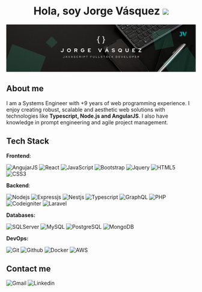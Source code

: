 <h1 align="center">Hola, soy Jorge Vásquez <img src="https://media.giphy.com/media/hvRJCLFzcasrR4ia7z/giphy.gif" width="35"></h1>
<img src="https://github.com/JorgeLuisV/JorgeLuisV/raw/main/assets/banner-github1.png">

## About me
I am a Systems Engineer with +9 years of web programming experience. I enjoy creating robust, scalable and aesthetic web solutions with technologies like **Typescript, Node.js and AngularJS**. I also have knowledge in prompt engineering and agile project management.

## Tech Stack

**Frontend**:

![AngujarJS](https://img.shields.io/badge/AngujarJS%20-%23f5f5f5.svg?style=for-the-badge&logo=angular&logoColor=dd1b16) ![React](https://img.shields.io/badge/React%20-%23f5f5f5.svg?style=for-the-badge&logo=react&logoColor=61DAFB) ![JavaScript](https://img.shields.io/badge/JavaScript%20-%23f5f5f5.svg?style=for-the-badge&logo=javascript&logoColor=F7DF1E) ![Bootstrap](https://img.shields.io/badge/Bootstrap%20-%23f5f5f5.svg?style=for-the-badge&logo=bootstrap&logoColor=7952B3) ![Jquery](https://img.shields.io/badge/Jquery%20-%23f5f5f5.svg?style=for-the-badge&logo=jquery&logoColor=0769AD) ![HTML5](https://img.shields.io/badge/HMLT5%20-%23f5f5f5.svg?style=for-the-badge&logo=html5&logoColor=E34F26) ![CSS3](https://img.shields.io/badge/CSS3%20-%23f5f5f5.svg?style=for-the-badge&logo=css3&logoColor=1572B6)

**Backend**:

![Nodejs](https://img.shields.io/badge/Node.js%20-%23f5f5f5.svg?style=for-the-badge&logo=nodedotjs&logoColor=339933) ![Expressjs](https://img.shields.io/badge/Express.js%20-%23f5f5f5.svg?style=for-the-badge&logo=express&logoColor=000000) ![Nestjs](https://img.shields.io/badge/NestJS%20-%23f5f5f5.svg?style=for-the-badge&logo=nestjs&logoColor=E0234E) ![Typescript](https://img.shields.io/badge/typescript%20-%23f5f5f5.svg?style=for-the-badge&logo=typescript&logoColor=3178C6) ![GraphQL](https://img.shields.io/badge/GraphQL%20-%23f5f5f5.svg?style=for-the-badge&logo=graphql&logoColor=E10098) ![PHP](https://img.shields.io/badge/PHP%20-%23f5f5f5.svg?style=for-the-badge&logo=php&logoColor=777BB4) ![Codeigniter](https://img.shields.io/badge/Codeigniter%20-%23f5f5f5.svg?style=for-the-badge&logo=codeigniter&logoColor=EF4223) ![Laravel](https://img.shields.io/badge/Laravel%20-%23f5f5f5.svg?style=for-the-badge&logo=laravel&logoColor=FF2D20)

**Databases:**

![SQLServer](https://img.shields.io/badge/SQLServer%20-%23f5f5f5.svg?style=for-the-badge&logo=microsoftsqlserver&logoColor=CC2927) ![MySQL](https://img.shields.io/badge/MySQL%20-%23f5f5f5.svg?style=for-the-badge&logo=mysql&logoColor=4479A1) ![PostgreSQL](https://img.shields.io/badge/PostgreSQL%20-%23f5f5f5.svg?style=for-the-badge&logo=postgresql&logoColor=4169E1) ![MongoDB](https://img.shields.io/badge/MongoDB%20-%23f5f5f5.svg?style=for-the-badge&logo=mongodb&logoColor=47A248)

**DevOps:**

![Git](https://img.shields.io/badge/Git%20-%23f5f5f5.svg?style=for-the-badge&logo=git&logoColor=F05032) ![Github](https://img.shields.io/badge/Github%20-%23f5f5f5.svg?style=for-the-badge&logo=github&logoColor=181717) ![Docker](https://img.shields.io/badge/Docker%20-%23f5f5f5.svg?style=for-the-badge&logo=docker&logoColor=2496ED) ![AWS](https://img.shields.io/badge/AWS%20-%23f5f5f5.svg?style=for-the-badge&logo=amazonaws&logoColor=232F3E)

## Contact me
![Gmail](https://img.shields.io/badge/Gmail%20-%23EA4335.svg?style=for-the-badge&logo=gmail&logoColor=ffffff) ![Linkedin](https://img.shields.io/badge/Linkedin%20-%230A66C2.svg?style=for-the-badge&logo=linkedin&logoColor=ffffff)